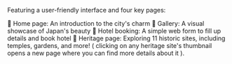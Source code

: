 Featuring a user-friendly interface and four key pages:

🗼 Home page: An introduction to the city's charm
📸 Gallery: A visual showcase of Japan's beauty
🏨 Hotel booking: A simple web form to fill up details and book hotel
🏯 Heritage page: Exploring 11 historic sites, including temples, gardens, and more!
( clicking on any heritage site's thumbnail opens a new page where you can find more details about it ).
